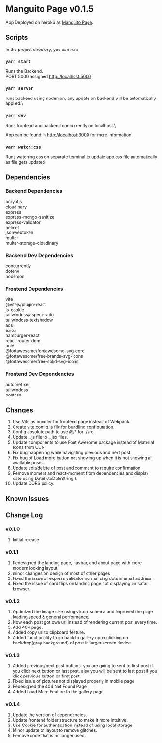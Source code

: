 # Manguito Page v0.1.5

App Deployed on heroku as [Manguito Page](https://manguitopage.herokuapp.com/).

## Scripts

In the project directory, you can run:

### `yarn start`

Runs the Backend.\
PORT 5000 assigned [http://localhost:5000](http://localhost:5000)

### `yarn server`

runs backend using nodemon, any update on backend will be automatically applied.\

### `yarn dev`

Runs frontend and backend concurrently on localhost.\

App can be found in [http://localhost:3000](http://localhost:5000) for more information.

### `yarn watch:css`

Runs watching css on separate terminal to update app.css file automatically as file gets updated

## Dependencies

### Backend Dependencies

bcryptjs\
cloudinary\
express\
express-mongo-sanitize\
express-validator\
helmet\
jsonwebtoken\
multer\
multer-storage-cloudinary

### Backend Dev Dependencies

concurrently\
dotenv\
nodemon

### Frontend Dependencies

vite\
@vitejs/plugin-react\
js-cookie\
tailwindcss/aspect-ratio\
tailwindcss-textshadow\
aos\
axios\
hamburger-react\
react-router-dom\
uuid\
@fortawesome/fontawesome-svg-core\
@fortawesome/free-brands-svg-icons\
@fortawesome/free-solid-svg-icons

### Frontend Dev Dependencies

autoprefixer\
tailwindcss\
postcss

## Changes

1. Use Vite as bundler for frontend page instead of Webpack.
2. Create vite.config.js file for bundling configuration.
3. Config absolute path to use @/\* for ./src.
4. Update _.js file to _.jsx files.
5. Update components to use Font Awesome package instead of Material Icons from CDN.
6. Fix bug happening while navigating previous and next post.
7. Fix bug of Load more button not showing up when it is not showing all available posts.
8. Update edit/delete of post and comment to require confirmation.
9. Remove moment and react-moment from dependencies and display date using Date().toDateString().
10. Update CORS policy.

## Known Issues

## Change Log

### v0.1.0

1. Initial release

### v0.1.1

1. Redesigned the landing page, navbar, and about page with more modern looking layout.
2. minor changes on design of most of other pages
3. Fixed the issue of express validator normalizing dots in email address
4. Fixed the issue of card flips on landing page not displaying on safari browser.

### v0.1.2

1. Optimized the image size using virtual schema and improved the page loading speed & general performance.
2. Now each post got own url instead of rendering current post every time.
3. Add 404 page.
4. Added copy url to clipboard feature.
5. Added functionality to go back to gallery upon clicking on backdrop(gray background) of post in larger screen device.

### v0.1.3

1. Added previous/next post buttons. you are going to sent to first post if you click next button on last post. also you will be sent to last post if you click previous button on first post.
2. Fixed issue of pictures not displayed properly in mobile page
3. Redesigned the 404 Not Found Page
4. Added Load More Feature to the gallery page

### v0.1.4

1. Update the version of dependencies.
2. Update frontend folder structure to make it more intuitive.
3. Use Cookie for authentication instead of using local storage.
4. Minor update of layout to remove glitches.
5. Remove code that is no longer used.
